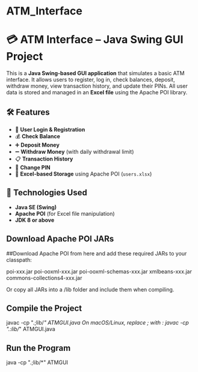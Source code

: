 # ATM_Interface
# 💳 ATM Interface – Java Swing GUI Project

This is a **Java Swing-based GUI application** that simulates a basic ATM interface. It allows users to register, log in, check balances, deposit, withdraw money, view transaction history, and update their PINs. All user data is stored and managed in an **Excel file** using the Apache POI library.

## 🛠 Features

- 🔐 **User Login & Registration**
- 💰 **Check Balance**
- ➕ **Deposit Money**
- ➖ **Withdraw Money** (with daily withdrawal limit)
- 📋 **Transaction History**
- 🔄 **Change PIN**
- 💾 **Excel-based Storage** using Apache POI (`users.xlsx`)

## 🧰 Technologies Used

- **Java SE (Swing)**
- **Apache POI** (for Excel file manipulation)
- **JDK 8 or above**

## Download Apache POI JARs
##Download Apache POI from here and add these required JARs to your classpath:

poi-xxx.jar
poi-ooxml-xxx.jar
poi-ooxml-schemas-xxx.jar
xmlbeans-xxx.jar
commons-collections4-xxx.jar

Or copy all JARs into a /lib folder and include them when compiling.

## Compile the Project

javac -cp ".;lib/*" ATMGUI.java
On macOS/Linux, replace ; with :
javac -cp ".:lib/*" ATMGUI.java

## Run the Program

java -cp ".;lib/*" ATMGUI
